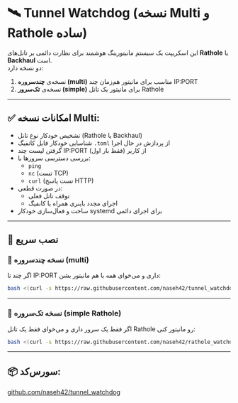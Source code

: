 # 🛰️ Tunnel Watchdog (نسخه Multi و Rathole ساده)

این اسکریپت یک سیستم مانیتورینگ هوشمند برای نظارت دائمی بر تانل‌های **Rathole** یا **Backhaul** است.  
دو نسخه دارد:

1. نسخه‌ی **چندسروره (multi)** مناسب برای مانیتور هم‌زمان چند IP:PORT
2. نسخه‌ی **تک‌سرور (simple)** برای مانیتور یک تانل Rathole

---

## ✅ امکانات نسخه Multi:

- تشخیص خودکار نوع تانل (Rathole یا Backhaul)
- شناسایی خودکار فایل کانفیگ `.toml` از پردازش در حال اجرا
- گرفتن لیست چند IP:PORT از کاربر (فقط بار اول)
- بررسی دسترسی سرورها با:
  - `ping`
  - `nc` (تست TCP)
  - `curl` (تست پاسخ HTTP)
- در صورت قطعی:
  - توقف تانل فعلی
  - اجرای مجدد باینری همراه با کانفیگ
- ساخت و فعال‌سازی خودکار systemd برای اجرای دائمی

---

## 🔧 نصب سریع

### 🧩 نسخه چندسروره (multi)
اگر چند تا IP:PORT داری و می‌خوای همه با هم مانیتور بشن:

```bash
bash <(curl -s https://raw.githubusercontent.com/naseh42/tunnel_watchdog/main/tunnel_watchdog_multi.sh)
```

---

### 🧩 نسخه تک‌سروره (simple Rathole)
اگر فقط یک سرور داری و می‌خوای فقط یک تانل Rathole رو مانیتور کنی:

```bash
bash <(curl -s https://raw.githubusercontent.com/naseh42/rathole_watchdog/main/rathole_watchdog.sh)
```

---

## 📦 سورس‌کد:
[github.com/naseh42/tunnel_watchdog](https://github.com/naseh42/tunnel_watchdog)
